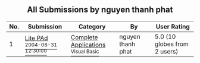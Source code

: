﻿<div align="center">

## All Submissions by nguyen thanh phat

</div>

No.  | Submission | Category | By   | User Rating
---- | ---------- | -------- | ---- | -----------
1 | [Lite PAd<br /><sup>2004-08-31 12:30:00</sup>](https://github.com/Planet-Source-Code/nguyen-thanh-phat-lite-pad__1-55952) | [Complete Applications<br /><sup>Visual Basic</sup>](../ByCategory/complete-applications__1-27.md) | nguyen thanh phat | 5.0 (10 globes from 2 users)

